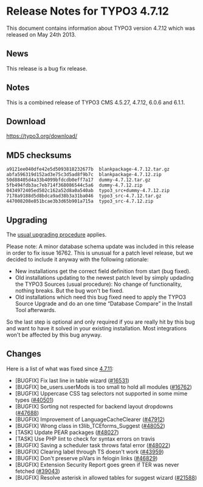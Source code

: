 Release Notes for TYPO3 4.7.12
==============================

This document contains information about TYPO3 version 4.7.12 which was
released on May 24th 2013.

News
----

This release is a bug fix release.

Notes
-----

This is a combined release of TYPO3 CMS 4.5.27, 4.7.12, 6.0.6 and 6.1.1.

Download
--------

<https://typo3.org/download/>

MD5 checksums
-------------

    a9121ee040dfe42e5d5093818232677b  blankpackage-4.7.12.tar.gz
    abfa596319d152ad3e75c3d5ad8f9b7c  blankpackage-4.7.12.zip
    50d88405d4a33b4099bfdcdb0eff7a17  dummy-4.7.12.tar.gz
    5fb494fdb3ac7eb714f368086544c5a6  dummy-4.7.12.zip
    0434972405ed502c162a52d8a0a540ab  typo3_src+dummy-4.7.12.zip
    7178a9188d5d8bdca9ad38b3a31ba046  typo3_src-4.7.12.tar.gz
    447008208e851bcae3b3d65b901a715a  typo3_src-4.7.12.zip

Upgrading
---------

The [usual upgrading
procedure](https://docs.typo3.org/typo3cms/InstallationGuide/) applies.

Please note: A minor database schema update was included in this release
in order to fix issue <issue>16762</issue>. This is unusual for a patch
level release, but we decided to include it anyway with the following
rationale:

-   New installations get the correct field definition from start (bug
    fixed).
-   Old installations updating to the newest patch level by simply
    updading the TYPO3 Sources (usual procedure): No change of
    functionality, nothing breaks. But the bug won't be fixed.
-   Old installations which need this bug fixed need to apply the TYPO3
    Source Upgrade and do an one time “Database Compare” in the Install
    Tool afterwards.

So the last step is optional and only required if you are really hit by
this bug and want to have it solved in your existing installation. Most
integrations won't be affected by this bug anyway.

Changes
-------

Here is a list of what was fixed since
[4.7.11](TYPO3_4.7.11 "wikilink"):

-   \[BUGFIX\] Fix last line in table wizard
    ([\#16531](https://forge.typo3.org/issues/16531))
-   \[BUGFIX\] be\_users.userMods is too small to hold all modules
    ([\#16762](https://forge.typo3.org/issues/16762))
-   \[BUGFIX\] Uppercase CSS tag selectors not supported in some mime
    types ([\#40501](https://forge.typo3.org/issues/40501))
-   \[BUGFIX\] Sorting not respected for backend layout dropdowns
    ([\#47688](https://forge.typo3.org/issues/47688))
-   \[BUGFIX\] Improvement of LanguageCacheClearer
    ([\#47912](https://forge.typo3.org/issues/47912))
-   \[BUGFIX\] Wrong class in t3lib\_TCEforms\_Suggest
    ([\#48052](https://forge.typo3.org/issues/48052))
-   \[TASK\] Update PEAR packages
    ([\#48027](https://forge.typo3.org/issues/48027))
-   \[TASK\] Use PHP lint to check for syntax errors on travis
-   \[BUGFIX\] Saving a scheduler task throws fatal error
    ([\#48022](https://forge.typo3.org/issues/48022))
-   \[BUGFIX\] Clearing label through TS doesn't work
    ([\#43959](https://forge.typo3.org/issues/43959))
-   \[BUGFIX\] Don't preserve piVars in felogin links
    ([\#46829](https://forge.typo3.org/issues/46829))
-   \[BUGFIX\] Extension Security Report goes green if TER was never
    fetched ([\#39043](https://forge.typo3.org/issues/39043))
-   \[BUGFIX\] Resolve asterisk in allowed tables for suggest wizard
    ([\#21588](https://forge.typo3.org/issues/21588))



